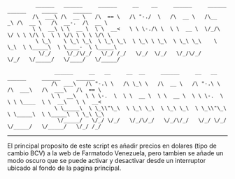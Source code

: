 
             ______   ______     ______     __    __     ______     ______   ______     _____     ______    
            /\  ___\ /\  __ \   /\  == \   /\ "-./  \   /\  __ \   /\__  _\ /\  __ \   /\  __-.  /\  __ \   
            \ \  __\ \ \  __ \  \ \  __<   \ \ \-./\ \  \ \  __ \  \/_/\ \/ \ \ \/\ \  \ \ \/\ \ \ \ \/\ \  
             \ \_\    \ \_\ \_\  \ \_\ \_\  \ \_\ \ \_\  \ \_\ \_\    \ \_\  \ \_____\  \ \____-  \ \_____\ 
              \/_/     \/_/\/_/   \/_/ /_/   \/_/  \/_/   \/_/\/_/     \/_/   \/_____/   \/____/   \/_____/ 
                                                                                                            
                   ______     __   __     __  __     ______     __   __     ______     ______     ______    
                  /\  ___\   /\ "-.\ \   /\ \_\ \   /\  __ \   /\ "-.\ \   /\  ___\   /\  ___\   /\  == \   
                  \ \  __\   \ \ \-.  \  \ \  __ \  \ \  __ \  \ \ \-.  \  \ \ \____  \ \  __\   \ \  __<   
                   \ \_____\  \ \_\\"\_\  \ \_\ \_\  \ \_\ \_\  \ \_\\"\_\  \ \_____\  \ \_____\  \ \_\ \_\ 
                    \/_____/   \/_/ \/_/   \/_/\/_/   \/_/\/_/   \/_/ \/_/   \/_____/   \/_____/   \/_/ /_/ 
                                                                                                            
                                                                                              
------------------------------------------------------------------------------------------------------------------


El principal proposito de este script es añadir precios en dolares (tipo de cambio BCV) a la web de Farmatodo Venezuela, pero tambien se añade un modo oscuro que se puede activar y desactivar desde un interruptor ubicado al fondo de la pagina principal.
